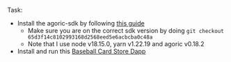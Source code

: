 Task:

- Install the agoric-sdk by following [this guide](https://docs.agoric.com/guides/getting-started/#quick-start)
  - Make sure you are on the correct sdk version by doing `git checkout 65d3f14c8102993168d2568eed5e6acbcba0c48a`
  - Note that I use node v18.15.0, yarn v1.22.19 and agoric v0.18.2
- Install and run this [Baseball Card Store Dapp](https://github.com/Chainboard-Academy/agoric-week-1)
